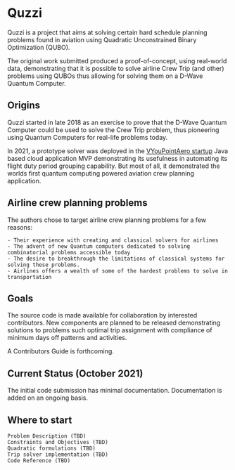 # Quzzi

Quzzi is a project that aims at solving certain hard schedule planning problems found in aviation using Quadratic Unconstrained Binary Optimization (QUBO). 

The original work submitted produced a proof-of-concept, using real-world data, demonstrating that it is possible to solve airline Crew Trip (and other) problems using QUBOs thus allowing for solving them on a D-Wave Quantum Computer.

## Origins

Quzzi started in late 2018 as an exercise to prove that the D-Wave Quantum Computer could be used to solve the Crew Trip problem, thus pioneering using Quantum Computers for real-life problems today.

In 2021, a prototype solver was deployed in the [VYouPointAero startup](https://www.vyoupoint.com) Java based cloud application MVP demonstrating its usefulness in automating its flight duty period grouping capability. But most of all, it demonstrated the worlds first quantum computing powered aviation crew planning application.


## Airline crew planning problems

The authors chose to target airline crew planning problems for a few reasons:

	- Their experience with creating and classical solvers for airlines
	- The advent of new Quantum computers dedicated to solving combinatorial problems accessible today
	- The desire to breakthrough the limitations of classical systems for solving these problems.
	- Airlines offers a wealth of some of the hardest problems to solve in transportation

## Goals

The source code is made available for collaboration by interested contributors. New components are planned to be released demonstrating solutions to problems such optimal trip assignment with compliance of minimum days off patterns and activities. 

A Contributors Guide is forthcoming.

## Current Status (October 2021)

The initial code submission has minimal documentation. 
Documentation is added on an ongoing basis.

## Where to start

	Problem Description (TBD)
	Constraints and Objectives (TBD)
	Quadratic formulations (TBD)
	Trip solver implementation (TBD)
	Code Reference (TBD)
